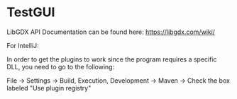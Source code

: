 # TestGUI

LibGDX API Documentation can be found here: https://libgdx.com/wiki/


For IntelliJ:

In order to get the plugins to work since the program requires a specific DLL, you need to go to the following:

File -> Settings
   -> Build, Execution, Development
     -> Maven
        -> Check the box labeled "Use plugin registry"
